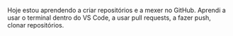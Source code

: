 Hoje estou aprendendo a criar repositórios e a mexer no GitHub.
Aprendi a usar o terminal dentro do VS Code, a usar pull requests, a fazer push, clonar repositórios.


